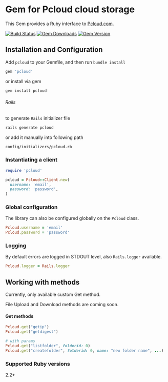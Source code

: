 # Gem for Pcloud cloud storage

This Gem provides a Ruby interface to [Pcloud.com](https://pcloud.com).

[![Build Status](https://github.com/7urkm3n/pcloud/workflows/build/badge.svg?branch=master)](https://github.com/7urkm3n/pcloud/actions?query=workflow%3Abuild) [![Gem Downloads](https://badgen.net/rubygems/dt/pcloud)](https://rubygems.org/gems/pcloud) [![Gem Version](https://badge.fury.io/rb/pcloud.svg)](https://badge.fury.io/rb/pcloud)

<!-- [![Gem Version](https://badgen.net/rubygems/v/pcloud)](https://rubygems.org/gems/pcloud) -->

## Installation and Configuration

Add `pcloud` to your Gemfile, and then run `bundle install`

``` ruby
gem 'pcloud'
```

or install via gem

``` bash
gem install pcloud
```

###### Rails
to generate `Rails` initializer file

```bash
rails generate pcloud
```

or add it manually into following path

```bash
config/initializers/pcloud.rb
```

### Instantiating a client

``` ruby
require 'pcloud'

pcloud = Pcloud::Client.new(
  username: 'email',
  password: 'password',
)
```


### Global configuration

The library can also be configured globally on the `Pcloud` class.

``` ruby
Pcloud.username = 'email'
Pcloud.password = 'password'
```

### Logging

By default errors are logged in STDOUT level, also `Rails.logger` available.

``` ruby
Pcloud.logger = Rails.logger
```

## Working with methods

Currently, only available custom Get method. 

File Upload and Download methods are coming soon.


#### Get methods

``` ruby
Pcloud.get("getip")
Pcloud.get("getdigest")

# with params
Pcloud.get("listfolder", folderid: 0)
Pcloud.get("createfolder", folderid: 0, name: "new folder name", ...)
```

<!-- #### Post methods

``` ruby
# with params
pcloud.get("createfolder", folderid: 0, name: "new folder name")
``` -->

### Supported Ruby versions
2.2+
